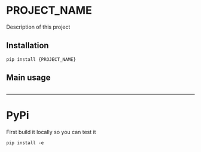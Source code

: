 # PROJECT_NAME
Description of this project

## Installation 
```commandline
pip install {PROJECT_NAME}
```

## Main usage

```python
```


<hr>

# PyPi
First build it locally so you can test it
```commandline
pip install -e
```